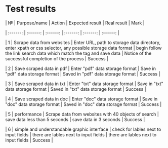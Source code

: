 ﻿  # Test results


| № | Purpose/name | Action | Expected result | Real result | Mark | 

| :------: | :------: | :------: | :------: | :------: | :------: |

| 1 | Scrape data from websites | Enter URL, path to storage data directory, enter xpath or css selector, any possible storage data format | begin follow the link search data which match the tag and save data | Notiсe of the successful completion of the process | Success |

| 2 | Save scraped data in pdf | Enter "pdf" data storage format | Save in "pdf" data storage format | Saved in "pdf" data storage format | Success |

| 3 | Save scraped data in txt | Enter "txt" data storage format | Save in "txt" data storage format | Saved in "txt" data storage format | Success |

| 4 | Save scraped data in doc | Enter "doc" data storage format | Save in "doc" data storage format | Saved in "doc" data storage format | Success |

| 5 | performance | Scrape data from websites with 40 objects of search | save data less than 5 seconds | save data in 3 seconds | Success |

| 6 | simple and understandable graphic interface | check for lables next to input fields | there are lables next to input fields | there are lables next to input fields | Success |
